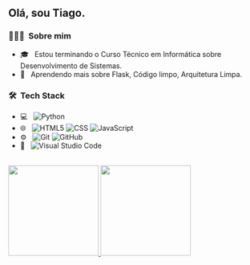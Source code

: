 <h2> Olá, sou Tiago.</h2>

<h3> 👨🏻‍💻 &nbsp;Sobre mim </h3>

- 🎓 &nbsp; Estou terminando o Curso Técnico em Informática sobre Desenvolvimento de Sistemas.
- 🌱 &nbsp; Aprendendo mais sobre Flask, Código limpo, Arquitetura Limpa.

<h3> 🛠 &nbsp;Tech Stack</h3>

- 💻 &nbsp;
  ![Python](https://img.shields.io/badge/-Python-333333?style=flat&logo=python)
- 🌐 &nbsp;
  ![HTML5](https://img.shields.io/badge/-HTML5-333333?style=flat&logo=HTML5)
  ![CSS](https://img.shields.io/badge/-CSS-333333?style=flat&logo=CSS3&logoColor=1572B6)
  ![JavaScript](https://img.shields.io/badge/-JavaScript-333333?style=flat&logo=javascript)
- ⚙️ &nbsp;
  ![Git](https://img.shields.io/badge/-Git-333333?style=flat&logo=git)
  ![GitHub](https://img.shields.io/badge/-GitHub-333333?style=flat&logo=github)
- 🔧 &nbsp;
  ![Visual Studio Code](https://img.shields.io/badge/-Visual%20Studio%20Code-333333?style=flat&logo=visual-studio-code&logoColor=007ACC)
<br/>

<a href="https://github.com/AVS1508">
  <img height="180em" src="https://github-readme-stats.vercel.app/api?username=TiagoJLeandro&show_icons=true" />
  <img height="180em" src="https://github-readme-stats.vercel.app/api/top-langs/?username=TiagoJLeandro&layout=compact" />
</a>

<br/>
